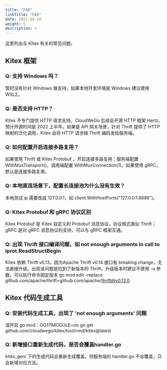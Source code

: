 ```yaml
---
title: "FAQ"
linkTitle: "FAQ"
date: 2021-09-28
weight: 5
description: >
---
```


这里列出与 Kitex 有关的常见问题。

## Kitex 框架

### Q: 支持 Windows 吗？
暂时没有针对 Windows 做支持，如果本地开发环境是 Windows 建议使用 WSL2。

### Q: 是否支持 HTTP？
Kitex 不专门提供 HTTP 请求支持，CloudWeGo 后续会开源 HTTP 框架 Hertz，预计开源时间是 2022 上半年。如果是 API 网关场景，针对 Thrift 提供了 HTTP 映射的泛化调用，Kitex 会将 HTTP 请求做 Thrift 编码发给服务端。

### Q: 如何配置开启连接多路复用？
如果使用 Thrift 或 Kitex Protobuf ，开启连接多路复用：服务端配置 WithMuxTransport()，调用端配置  WithMuxConnection(1)。如果使用 gRPC， 默认是连接多路复用。

### Q: 本地直连场景下，配置长连接池为什么没有生效？
本地测试 ip 需要改成 127.0.0.1，如 client.WithHostPorts("127.0.0.1:8888")。

### Q: Kitex Protobuf 和 gRPC 协议区别
Kitex Protobuf 是 Kitex 自定义的 Protobuf 消息协议，协议格式类似 Thrift；gRPC 是对 gRPC 消息协议的支持，可以与 gRPC 框架互通。

### Q: 出现 Thrift 接口编译问题，如 not enough arguments in call to iprot.ReadStructBegin
Kitex 依赖 Thrift v0.13，因为Apache Thrift v0.14 接口有 breaking change，无法直接升级。出现该问题是拉到了新版本的 Thrift，升级版本时建议不使用 -u 参数，可以执行命令固定版本 go mod edit -replace github.com/apache/thrift=github.com/apache/thrift@v0.13.0

## Kitex 代码生成工具

### Q: 安装代码生成工具，出现了 'not enough arguments' 问题
请开启 go mod：GO111MODULE=on go get github.com/cloudwego/kitex/tool/cmd/kitex@latest

### Q: 新增接口重新生成代码，是否会覆盖handler.go
kitex_gen/ 下的生成代码会重新生成覆盖，但服务端的 handler.go 不会覆盖，只会新增对应方法。




